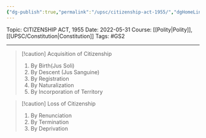 ```yaml
---
{"dg-publish":true,"permalink":"/upsc/citizenship-act-1955/","dgHomeLink":true,"dgPassFrontmatter":false}
---
```


Topic: CITIZENSHIP ACT, 1955
Date: 2022-05-31
Course: [[Polity|Polity]],[[UPSC/Constitution|Constitution]]
Tags: #GS2 

---

> [!caution] Acquisition of Citizenship
> 1. By Birth(Jus Soli)
> 2. By Descent (Jus Sanguine)
> 3. By Registration 
> 4. By Naturalization
> 5. By Incorporation of Territory

> [!caution] Loss of Citizenship
> 1. By Renunciation
> 2. By Termination
> 3. By Deprivation




